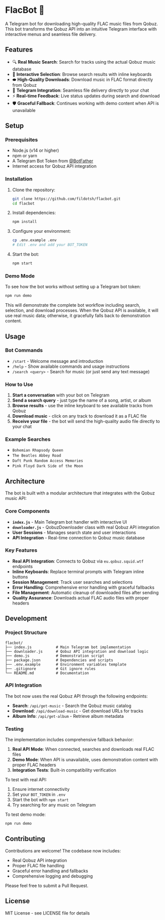# FlacBot 🎵

A Telegram bot for downloading high-quality FLAC music files from Qobuz. This bot transforms the Qobuz API into an intuitive Telegram interface with interactive menus and seamless file delivery.

## Features

- 🔍 **Real Music Search**: Search for tracks using the actual Qobuz music database
- 🎵 **Interactive Selection**: Browse search results with inline keyboards  
- ⬬ **High-Quality Downloads**: Download music in FLAC format directly from Qobuz
- 📱 **Telegram Integration**: Seamless file delivery directly to your chat
- ⚡ **Real-time Feedback**: Live status updates during search and download
- 🛡️ **Graceful Fallback**: Continues working with demo content when API is unavailable

## Setup

### Prerequisites

- Node.js (v14 or higher)
- npm or yarn
- A Telegram Bot Token from [@BotFather](https://t.me/botfather)
- Internet access for Qobuz API integration

### Installation

1. Clone the repository:
   ```bash
   git clone https://github.com/fildotsh/flacbot.git
   cd flacbot
   ```

2. Install dependencies:
   ```bash
   npm install
   ```

3. Configure your environment:
   ```bash
   cp .env.example .env
   # Edit .env and add your BOT_TOKEN
   ```

4. Start the bot:
   ```bash
   npm start
   ```

### Demo Mode

To see how the bot works without setting up a Telegram bot token:

```bash
npm run demo
```

This will demonstrate the complete bot workflow including search, selection, and download processes. When the Qobuz API is available, it will use real music data; otherwise, it gracefully falls back to demonstration content.

## Usage

### Bot Commands

- `/start` - Welcome message and introduction
- `/help` - Show available commands and usage instructions
- `/search <query>` - Search for music (or just send any text message)

### How to Use

1. **Start a conversation** with your bot on Telegram
2. **Send a search query** - just type the name of a song, artist, or album
3. **Browse results** - use the inline keyboard to see available tracks from Qobuz
4. **Download music** - click on any track to download it as a FLAC file
5. **Receive your file** - the bot will send the high-quality audio file directly to your chat

### Example Searches

- `Bohemian Rhapsody Queen`
- `The Beatles Abbey Road`
- `Daft Punk Random Access Memories`
- `Pink Floyd Dark Side of the Moon`

## Architecture

The bot is built with a modular architecture that integrates with the Qobuz music API:

### Core Components

- **`index.js`** - Main Telegram bot handler with interactive UI
- **`downloader.js`** - QobuzDownloader class with real Qobuz API integration
- **User Sessions** - Manages search state and user interactions
- **API Integration** - Real-time connection to Qobuz music database

### Key Features

- **Real API Integration**: Connects to Qobuz via `eu.qobuz.squid.wtf` endpoints
- **Inline Keyboards**: Replace terminal prompts with Telegram inline buttons
- **Session Management**: Track user searches and selections
- **Error Handling**: Comprehensive error handling with graceful fallbacks
- **File Management**: Automatic cleanup of downloaded files after sending
- **Quality Assurance**: Downloads actual FLAC audio files with proper headers

## Development

### Project Structure

```
flacbot/
├── index.js           # Main Telegram bot implementation
├── downloader.js      # Qobuz API integration and download logic
├── demo.js            # Demonstration script
├── package.json       # Dependencies and scripts  
├── .env.example       # Environment variables template
├── .gitignore         # Git ignore rules
└── README.md          # Documentation
```

### API Integration

The bot now uses the real Qobuz API through the following endpoints:
- **Search**: `/api/get-music` - Search the Qobuz music catalog
- **Download**: `/api/download-music` - Get download URLs for tracks
- **Album Info**: `/api/get-album` - Retrieve album metadata

### Testing

The implementation includes comprehensive fallback behavior:

1. **Real API Mode**: When connected, searches and downloads real FLAC files
2. **Demo Mode**: When API is unavailable, uses demonstration content with proper FLAC headers
3. **Integration Tests**: Built-in compatibility verification

To test with real API:
1. Ensure internet connectivity
2. Set your `BOT_TOKEN` in `.env`  
3. Start the bot with `npm start`
4. Try searching for any music on Telegram

To test demo mode:
```bash
npm run demo
```

## Contributing

Contributions are welcome! The codebase now includes:
- Real Qobuz API integration
- Proper FLAC file handling
- Graceful error handling and fallbacks
- Comprehensive logging and debugging

Please feel free to submit a Pull Request.

## License

MIT License - see LICENSE file for details
